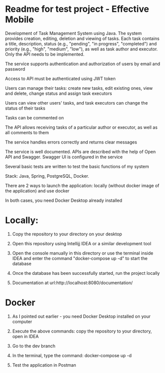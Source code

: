# Readme for test project - Effective Mobile

Development of Task Management System using Java. The system provides creation, editing, deletion and viewing of tasks. Each task contains a title, description, status (e.g., "pending", "in progress", "completed") and priority (e.g., "high", "medium", "low"), as well as task author and executor. Only the API needs to be implemented.


The service supports authentication and authorization of users by email and password

Access to API must be authenticated using JWT token


Users can manage their tasks: create new tasks, edit existing ones, view and delete, change status and assign task executors


Users can view other users' tasks, and task executors can change the status of their tasks


Tasks can be commented on


The API allows receiving tasks of a particular author or executor, as well as all comments to them


The service handles errors correctly and returns clear messages


The service is well documented. APIs are described with the help of Open API and Swagger. Swagger UI is configured in the service


Several basic tests are written to test the basic functions of my system


Stack: Java, Spring, PostgreSQL, Docker.


There are 2 ways to launch the application: locally (without docker image of the application) and use docker

In both cases, you need Docker Desktop already installed

# Locally:

1) Copy the repository to your directory on your desktop

2) Open this repository using Intellijj IDEA or a similar development tool
 
3) Open the console manually in this directory or use the terminal inside IDEA and enter the command "docker-compose up -d" to start the database
 
4) Once the database has been successfully started, run the project locally

5) Documentation at url:http://localhost:8080/documentation/

# Docker 

1) As I pointed out earlier - you need Docker Desktop installed on your computer

2) Execute the above commands: copy the repository to your directory, open in IDEA

3) Go to the dev branch

4) In the terminal, type the command: docker-compose up -d

5) Test the application in Postman
